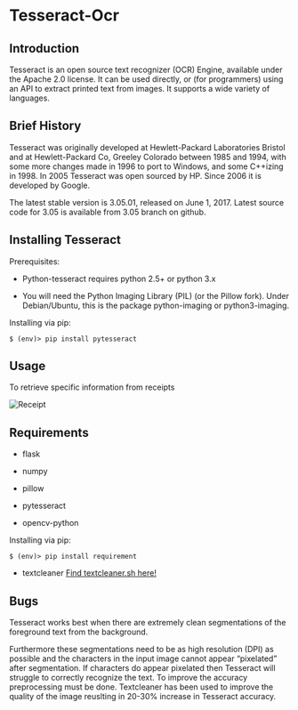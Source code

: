 # Tesseract-Ocr

## Introduction

Tesseract is an open source text recognizer (OCR) Engine, available under the Apache 2.0 license. It can be used directly, or (for programmers) using an API to extract printed text from images. It supports a wide variety of languages.

## Brief History

Tesseract was originally developed at Hewlett-Packard Laboratories Bristol and at Hewlett-Packard Co, Greeley Colorado between 1985 and 1994, with some more changes made in 1996 to port to Windows, and some C++izing in 1998. In 2005 Tesseract was open sourced by HP. Since 2006 it is developed by Google.

The latest stable version is 3.05.01, released on June 1, 2017. Latest source code for 3.05 is available from 3.05 branch on github.

## Installing Tesseract

Prerequisites:

* Python-tesseract requires python 2.5+ or python 3.x

* You will need the Python Imaging Library (PIL) (or the Pillow fork). Under Debian/Ubuntu, this is the package python-imaging or python3-imaging.

Installing via pip:
```
$ (env)> pip install pytesseract
```
## Usage

To retrieve specific information from receipts
 
![Receipt](C:\Users\DELL\Desktop\bill.jpg)

## Requirements

* flask

* numpy

* pillow

* pytesseract

* opencv-python

Installing via pip:
```
$ (env)> pip install requirement
```

* textcleaner [Find textcleaner.sh here!](http://www.fmwconcepts.com/imagemagick/textcleaner/index.php)

## Bugs

Tesseract works best when there are extremely clean segmentations of the foreground text from the background.

Furthermore these segmentations need to be as high resolution (DPI) as possible and the characters in the input image cannot appear “pixelated” after segmentation. If characters do appear pixelated then Tesseract will struggle to correctly recognize the text. To improve the accuracy preprocessing must be done. Textcleaner has been used to improve the quality of the image reuslting in 20-30% increase in Tesseract accuracy. 
